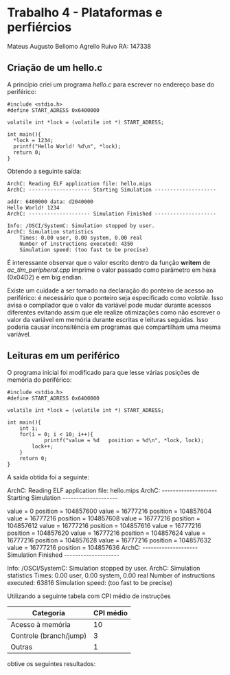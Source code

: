 # Trabalho 4 - Plataformas e perfiércios

Mateus Augusto Bellomo Agrello Ruivo	RA: 147338  

## Criação de um hello.c ##

A princípio criei um programa *hello.c* para escrever no endereço base do periférico:

  	#include <stdio.h>
	#define START_ADRESS 0x6400000

	volatile int *lock = (volatile int *) START_ADRESS;

	int main(){
	  *lock = 1234;
	  printf("Hello World! %d\n", *lock);
	  return 0;
	}

Obtendo a seguinte saída:

 	ArchC: Reading ELF application file: hello.mips
 	ArchC: -------------------- Starting Simulation --------------------

	addr: 6400000 data: d2040000
	Hello World! 1234
	ArchC: -------------------- Simulation Finished --------------------

	Info: /OSCI/SystemC: Simulation stopped by user.
	ArchC: Simulation statistics
	    Times: 0.00 user, 0.00 system, 0.00 real
	    Number of instructions executed: 4350
	    Simulation speed: (too fast to be precise)

É interessante observar que o valor escrito dentro da função **writem** de *ac_tlm_peripheral.cpp* imprime o valor passado como parâmetro em hexa (0x04D2) e em big endian.

Existe um cuidade a ser tomado na declaração do ponteiro de acesso ao periférico: é necessário que o ponteiro seja especificado como *volatile*. Isso avisa o compilador que o valor da variável pode mudar durante acessos diferentes evitando assim que ele realize otimizações como não escrever o valor da variável em memória durante escritas e leituras seguidas. Isso poderia causar inconsitência em programas que compartilham uma mesma variável.  


## Leituras em um periférico ##

O programa inicial foi modificado para que lesse várias posições de memória do periférico:

  	#include <stdio.h>
	#define START_ADRESS 0x6400000

	volatile int *lock = (volatile int *) START_ADRESS;

	int main(){
		int i;
		for(i = 0; i < 10; i++){
		        printf("value = %d   position = %d\n", *lock, lock);
			lock++;
		}
		return 0;
	}


A saída obtida foi a seguinte:


   ArchC: Reading ELF application file: hello.mips
   ArchC: -------------------- Starting Simulation --------------------

   value = 0   position = 104857600
   value = 16777216   position = 104857604
   value = 16777216   position = 104857608
   value = 16777216   position = 104857612
   value = 16777216   position = 104857616
   value = 16777216   position = 104857620
   value = 16777216   position = 104857624
   value = 16777216   position = 104857628
   value = 16777216   position = 104857632
   value = 16777216   position = 104857636
   ArchC: -------------------- Simulation Finished --------------------

   Info: /OSCI/SystemC: Simulation stopped by user.
   ArchC: Simulation statistics
       Times: 0.00 user, 0.00 system, 0.00 real
       Number of instructions executed: 63816
       Simulation speed: (too fast to be precise)



Utilizando a seguinte tabela com CPI médio de instruções

Categoria | CPI médio
------------ | -------------
Acesso à memória | 10
Controle (branch/jump) | 3
Outras | 1

obtive os seguintes resultados:

